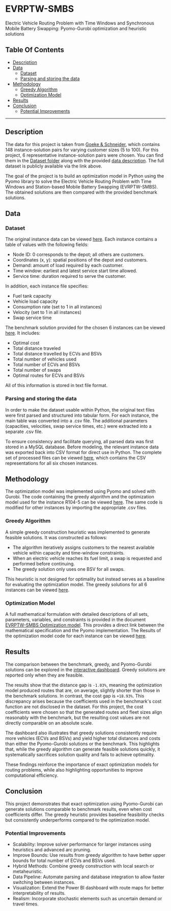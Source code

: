 # EVRPTW-SMBS
Electric Vehicle Routing Problem with Time Windows and Synchronous Mobile Battery Swapping: Pyomo-Gurobi optimization and heuristic solutions
## Table Of Contents
- [Description](#description)
- [Data](#data)
  - [Dataset](#dataset)
  - [Parsing and storing the data](#parsing-and-storing-the-data)
- [Methodology](#methodology)
  - [Greedy Algorithm](#greedy-algorithm)
  - [Optimization Model](#optimization-model)
- [Results](#results)
- [Conclusion](#conclusion)
  - [Potential Improvements](#potential-improvements)

---

## Description

The data for this project is taken from [Goeke & Schneider](https://data.mendeley.com/datasets/h3mrm5dhxw/1), which contains 148 instance-solution pairs for varying customer sizes (5 to 100). For this project, 6 representative instance-solution pairs were chosen. You can find them in the [Dataset folder](Dataset) along with the provided [data description](Dataset/DataDescription.txt). The full dataset is publicly available via the link above. 

The goal of the project is to build an optimization model in Python using the Pyomo library to solve the Electric Vehicle Routing Problem with Time Windows and Station-based Mobile Battery Swapping (EVRPTW-SMBS). The obtained solutions are then compared with the provided benchmark solutions.

## Data
### Dataset

The original instance data can be viewed [here](Dataset/Instances). Each instance contains a table of values with the following fields:

  - Node ID: 0 corresponds to the depot; all others are customers.
  - Coordinates (x, y): spatial positions of the depot and customers.
  - Demand: amount of load required by each customer.
  - Time window: earliest and latest service start time allowed.
  - Service time: duration required to serve the customer.

In addition, each instance file specifies:

  - Fuel tank capacity
  - Vehicle load capacity
  - Consumption rate (set to 1 in all instances)
  - Velocity (set to 1 in all instances)
  - Swap service time

The benchmark solution provided for the chosen 6 instances can be viewed [here](Solutions/BenchmarkSolutions). It includes:

  - Optimal cost
  - Total distance traveled
  - Total distance travelled by ECVs and BSVs
  - Total number of vehicles used
  - Total number of ECVs and BSVs
  - Total number of swaps
  - Optimal routes for ECVs and BSVs

All of this information is stored in text file format.

### Parsing and storing the data

In order to make the dataset usable within Python, the original text files were first parsed and structured into tabular form. For each instance, the main table was converted into a .csv file. The additional parameters (capacities, velocities, swap service times, etc.) were extracted into a separate .csv file.

To ensure consistency and facilitate querying, all parsed data was first stored in a MySQL database. Before modeling, the relevant instance data was exported back into CSV format for direct use in Python. The complete set of processed files can be viewed [here](Dataset/ParsedData), which contains the CSV representations for all six chosen instances.

## Methodology

The optimization model was implemented using Pyomo and solved with Gurobi. The code containing the greedy algorithm and the optimization model used for the instance R104-5 can be viewed [here](R104-5.py). The same code is modified for other instances by importing the appropriate .csv files. 

### Greedy Algorithm

A simple greedy construction heuristic was implemented to generate feasible solutions. It was constructed as follows:

  - The algorithm iteratively assigns customers to the nearest available vehicle within capacity and time-window constraints.
  - When an electric vehicle reaches its fuel limit, a swap is requested and performed before continuing.
  - The greedy solution only uses one BSV for all swaps.

This heuristic is not designed for optimality but instead serves as a baseline for evaluating the optimization model. The greedy solutions for all 6 instances can be viewed [here](Solutions/GreedySolutions).

### Optimization Model

 A full mathematical formulation with detailed descriptions of all sets, parameters, variables, and constraints is provided in the document [EVRPTW-SMBS Optimization model](EVRPTW_SMBS_Optimization_model.pdf). This provides a direct link between the mathematical specification and the Pyomo implementation. The Results of the optimization model code for each instance can be viewed [here](Solutions/ModelSolutions).

## Results

The comparison between the benchmark, greedy, and Pyomo-Gurobi solutions can be explored in the [interactive dashboard](SolutionsComparisonReport.pbix). Greedy solutions are reported only when they are feasible.

The results show that the distance gap is `-1.03%`, meaning the optimization model produced routes that are, on average, slightly shorter than those in the benchmark solutions. In contrast, the cost gap is `+18.93%`. This discrepancy arises because the coefficients used in the benchmark's cost function are not disclosed in the dataset. For this project, the cost coefficients were chosen so that the generated routes and fleet sizes align reasonably with the benchmark, but the resulting cost values are not directly comparable on an absolute scale.

The dashboard also illustrates that greedy solutions consistently require more vehicles (ECVs and BSVs) and yield higher total distances and costs than either the Pyomo-Gurobi solutions or the benchmark. This highlights that, while the greedy algorithm can generate feasible solutions quickly, it systematically sacrifices solution quality and fails to achieve optimality.

These findings reinforce the importance of exact optimization models for routing problems, while also highlighting opportunities to improve computational efficiency.

## Conclusion

This project demonstrates that exact optimization using Pyomo-Gurobi can generate solutions comparable to benchmark results, even when cost coefficients differ. The greedy heuristic provides baseline feasibility checks but consistently underperforms compared to the optimization model.

### Potential Improvements

  - Scalability: Improve solver performance for larger instances using heuristics and advanced arc pruning.
  - Improve Bounds: Use results from greedy algorithm to have better upper bounds for total number of ECVs and BSVs used.
  - Hybrid Methods: Combine greedy construction with local search or metaheuristic.
  - Data Pipeline: Automate parsing and database integration to allow faster switching between instances.
  - Visualization: Extend the Power BI dashboard with route maps for better interpretability of results.
  - Realism: Incorporate stochastic elements such as uncertain demand or travel times.
